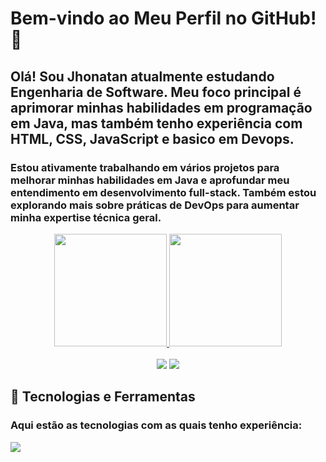 <h1> Bem-vindo ao Meu Perfil no GitHub! 🤙</h1>


<h2>Olá! Sou Jhonatan atualmente estudando Engenharia de Software. Meu foco principal é aprimorar minhas habilidades em programação em Java, mas também tenho experiência com HTML, CSS, JavaScript e basico em Devops.</h2>
<h3>Estou ativamente trabalhando em vários projetos para melhorar minhas habilidades em Java e aprofundar meu entendimento em desenvolvimento full-stack. Também estou explorando mais sobre práticas de DevOps para aumentar minha expertise técnica geral.</h3>

<div align="center">
<a href="https://github.com/seu-usuário-aqui">
<img loading="lazy" height="180em" src="https://github-readme-stats.vercel.app/api/top-langs/?username=JhonatanDevv&layout=compact&langs_count=7&theme=dracula"/>
<img loading="lazy" height="180em" src="https://github-readme-stats.vercel.app/api?username=JhonatanDevv&show_icons=true&theme=dracula&include_all_commits=true&count_private=true"/>
</div>
<br>
 
<div align="center">
<a href = "mailto:contato@jholmarco1706@gmail.com"><img loading="lazy" src="https://img.shields.io/badge/Gmail-D14836?style=for-the-badge&logo=gmail&logoColor=white" target="_blank"></a>
<a href="https://www.linkedin.com/in/jhontanmarco" target="_blank"><img loading="lazy" src="https://img.shields.io/badge/-LinkedIn-%230077B5?style=for-the-badge&logo=linkedin&logoColor=white" target="_blank"></a>   
</div>

 <div>
<p>
  <h2> 🚀 Tecnologias e Ferramentas </h2>
  <h3>Aqui estão as tecnologias com as quais tenho experiência: </h3>
  <a href="https://skillicons.dev">
    <img src="https://skillicons.dev/icons?i=git,html,css,js,java,postman" />
  </a>
</p>
 </div>

